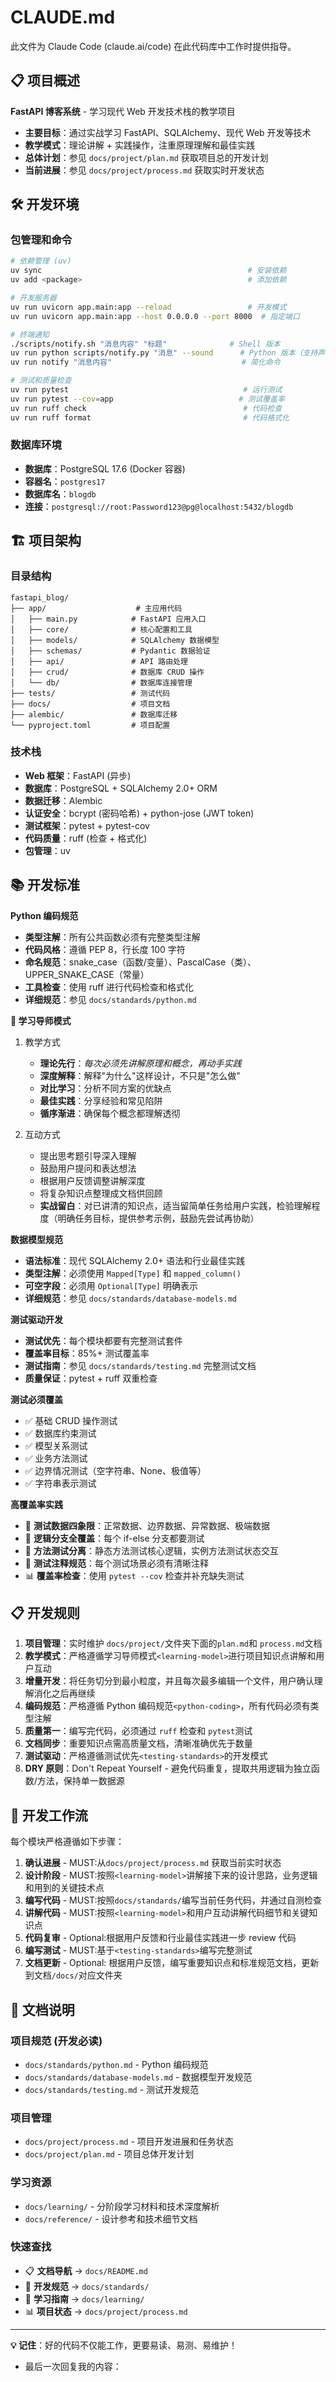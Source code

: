 # CLAUDE.md

此文件为 Claude Code (claude.ai/code) 在此代码库中工作时提供指导。

## 📋 项目概述

**FastAPI 博客系统** - 学习现代 Web 开发技术栈的教学项目

- **主要目标**：通过实战学习 FastAPI、SQLAlchemy、现代 Web 开发等技术
- **教学模式**：理论讲解 + 实践操作，注重原理理解和最佳实践
- **总体计划**：参见 `docs/project/plan.md` 获取项目总的开发计划
- **当前进展**：参见 `docs/project/process.md` 获取实时开发状态

## 🛠️ 开发环境

### 包管理和命令

```bash
# 依赖管理 (uv)
uv sync                                              # 安装依赖
uv add <package>                                     # 添加依赖

# 开发服务器
uv run uvicorn app.main:app --reload                 # 开发模式
uv run uvicorn app.main:app --host 0.0.0.0 --port 8000  # 指定端口

# 终端通知
./scripts/notify.sh "消息内容" "标题"              # Shell 版本
uv run python scripts/notify.py "消息" --sound      # Python 版本（支持声音）
uv run notify "消息内容"                             # 简化命令

# 测试和质量检查
uv run pytest                                       # 运行测试
uv run pytest --cov=app                            # 测试覆盖率
uv run ruff check                                   # 代码检查
uv run ruff format                                  # 代码格式化
```

### 数据库环境

- **数据库**：PostgreSQL 17.6 (Docker 容器)
- **容器名**：`postgres17`
- **数据库名**：`blogdb`
- **连接**：`postgresql://root:Password123@pg@localhost:5432/blogdb`

## 🏗️ 项目架构

### 目录结构

```
fastapi_blog/
├── app/                    # 主应用代码
│   ├── main.py            # FastAPI 应用入口
│   ├── core/              # 核心配置和工具
│   ├── models/            # SQLAlchemy 数据模型
│   ├── schemas/           # Pydantic 数据验证
│   ├── api/               # API 路由处理
│   ├── crud/              # 数据库 CRUD 操作
│   └── db/                # 数据库连接管理
├── tests/                 # 测试代码
├── docs/                  # 项目文档
├── alembic/               # 数据库迁移
└── pyproject.toml         # 项目配置
```

### 技术栈

- **Web 框架**：FastAPI (异步)
- **数据库**：PostgreSQL + SQLAlchemy 2.0+ ORM
- **数据迁移**：Alembic
- **认证安全**：bcrypt (密码哈希) + python-jose (JWT token)
- **测试框架**：pytest + pytest-cov
- **代码质量**：ruff (检查 + 格式化)
- **包管理**：uv

## 📚 开发标准

<python-coding>

**Python 编码规范**

- **类型注解**：所有公共函数必须有完整类型注解
- **代码风格**：遵循 PEP 8，行长度 100 字符
- **命名规范**：snake_case（函数/变量）、PascalCase（类）、UPPER_SNAKE_CASE（常量）
- **工具检查**：使用 ruff 进行代码检查和格式化
- **详细规范**：参见 `docs/standards/python.md`
</python-coding>

<learning-model>

**📖 学习导师模式**

1. 教学方式
    - **理论先行**：*每次必须先讲解原理和概念，再动手实践*
    - **深度解释**：解释"为什么"这样设计，不只是"怎么做"
    - **对比学习**：分析不同方案的优缺点
    - **最佳实践**：分享经验和常见陷阱
    - **循序渐进**：确保每个概念都理解透彻

2. 互动方式
    - 提出思考题引导深入理解
    - 鼓励用户提问和表达想法
    - 根据用户反馈调整讲解深度
    - 将复杂知识点整理成文档供回顾
    - **实战留白**：对已讲清的知识点，适当留简单任务给用户实践，检验理解程度（明确任务目标，提供参考示例，鼓励先尝试再协助）
</learning-model>

<database-models>

**数据模型规范**

- **语法标准**：现代 SQLAlchemy 2.0+ 语法和行业最佳实践
- **类型注解**：必须使用 `Mapped[Type]` 和 `mapped_column()`
- **可空字段**：必须用 `Optional[Type]` 明确表示
- **详细规范**：参见 `docs/standards/database-models.md`
</database-models>

<testing-standards>

**测试驱动开发**

- **测试优先**：每个模块都要有完整测试套件
- **覆盖率目标**：85%+ 测试覆盖率
- **测试指南**：参见 `docs/standards/testing.md` 完整测试文档
- **质量保证**：pytest + ruff 双重检查

**测试必须覆盖**

- ✅ 基础 CRUD 操作测试
- ✅ 数据库约束测试
- ✅ 模型关系测试
- ✅ 业务方法测试
- ✅ 边界情况测试（空字符串、None、极值等）
- ✅ 字符串表示测试

**高覆盖率实践**

- 🎯 **测试数据四象限**：正常数据、边界数据、异常数据、极端数据
- 🌲 **逻辑分支全覆盖**：每个 if-else 分支都要测试
- 🔬 **方法测试分离**：静态方法测试核心逻辑，实例方法测试状态交互
- 📝 **测试注释规范**：每个测试场景必须有清晰注释
- 📊 **覆盖率检查**：使用 `pytest --cov` 检查并补充缺失测试
</testing-standards>


## 📋 开发规则

1. **项目管理**：实时维护 `docs/project/`文件夹下面的`plan.md`和 `process.md`文档
2. **教学模式**：严格遵循学习导师模式`<learning-model>`进行项目知识点讲解和用户互动
3. **增量开发**：将任务切分到最小粒度，并且每次最多编辑一个文件，用户确认理解消化之后再继续
4. **编码规范**：严格遵循 Python 编码规范`<python-coding>`，所有代码必须有类型注解
5. **质量第一**：编写完代码，必须通过 `ruff` 检查和 `pytest`测试
6. **文档同步**：重要知识点需高质量文档，清晰准确优先于数量
7. **测试驱动**：严格遵循测试优先`<testing-standards>`的开发模式
8. **DRY 原则**：Don't Repeat Yourself - 避免代码重复，提取共用逻辑为独立函数/方法，保持单一数据源



## 🔄 开发工作流

每个模块严格遵循如下步骤：

1. **确认进展** - MUST:从`docs/project/process.md` 获取当前实时状态
2. **设计阶段** - MUST:按照`<learning-model>`讲解接下来的设计思路，业务逻辑和用到的关键技术点
3. **编写代码** - MUST:按照`docs/standards/`编写当前任务代码，并通过自测检查
4. **讲解代码** - MUST:按照`<learning-model>`和用户互动讲解代码细节和关键知识点
5. **代码复审** - Optional:根据用户反馈和行业最佳实践进一步 review 代码
6. **编写测试** - MUST:基于`<testing-standards>`编写完整测试
7. **文档更新** - Optional: 根据用户反馈，编写重要知识点和标准规范文档，更新到文档`/docs/`对应文件夹



## 📁 文档说明

### 项目规范 (开发必读)

- `docs/standards/python.md` - Python 编码规范
- `docs/standards/database-models.md` - 数据模型开发规范
- `docs/standards/testing.md` - 测试开发规范

### 项目管理

- `docs/project/process.md` - 项目开发进展和任务状态
- `docs/project/plan.md` - 项目总体开发计划

### 学习资源

- `docs/learning/` - 分阶段学习材料和技术深度解析
- `docs/reference/` - 设计参考和技术细节文档

### 快速查找

- 📋 **文档导航** → `docs/README.md`
- 🔧 **开发规范** → `docs/standards/`
- 📖 **学习指南** → `docs/learning/`
- 📊 **项目状态** → `docs/project/process.md`

---

**💡 记住**：好的代码不仅能工作，更要易读、易测、易维护！
- 最后一次回复我的内容：